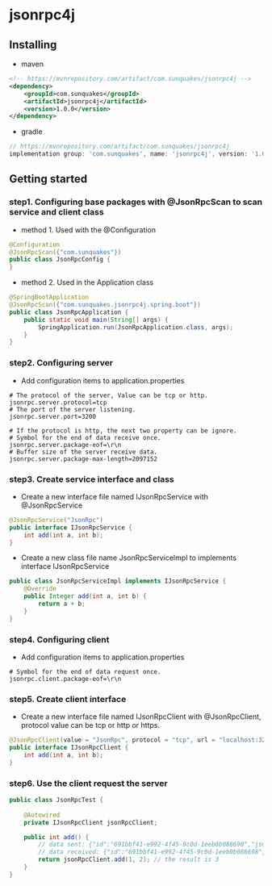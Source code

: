 # jsonrpc4j
## Installing
- maven
```xml
<!-- https://mvnrepository.com/artifact/com.sunquakes/jsonrpc4j -->
<dependency>
    <groupId>com.sunquakes</groupId>
    <artifactId>jsonrpc4j</artifactId>
    <version>1.0.0</version>
</dependency>
```
- gradle
```groovy
// https://mvnrepository.com/artifact/com.sunquakes/jsonrpc4j
implementation group: 'com.sunquakes', name: 'jsonrpc4j', version: '1.0.0'
```


## Getting started
### step1. Configuring base packages with @JsonRpcScan to scan service and client class
- method 1. Used with the @Configuration
```java
@Configuration
@JsonRpcScan({"com.sunquakes"})
public class JsonRpcConfig {
}
```
- method 2. Used in the Application class
```java
@SpringBootApplication
@JsonRpcScan({"com.sunquakes.jsonrpc4j.spring.boot"})
public class JsonRpcApplication {
    public static void main(String[] args) {
        SpringApplication.run(JsonRpcApplication.class, args);
    }
}
```
### step2. Configuring server
- Add configuration items to application.properties
```properties
# The protocol of the server, Value can be tcp or http.
jsonrpc.server.protocol=tcp
# The port of the server listening.
jsonrpc.server.port=3200

# If the protocol is http, the next two property can be ignore.
# Symbol for the end of data receive once.
jsonrpc.server.package-eof=\r\n
# Buffer size of the server receive data.
jsonrpc.server.package-max-length=2097152
```
### step3. Create service interface and class
- Create a new interface file named IJsonRpcService with @JsonRpcService
```java
@JsonRpcService("JsonRpc")
public interface IJsonRpcService {
    int add(int a, int b);
}
```
- Create a new class file name JsonRpcServiceImpl to implements interface IJsonRpcService
```java
public class JsonRpcServiceImpl implements IJsonRpcService {
    @Override
    public Integer add(int a, int b) {
        return a + b;
    }
}
```
### step4. Configuring client
- Add configuration items to application.properties
```properties
# Symbol for the end of data request once.
jsonrpc.client.package-eof=\r\n
```
### step5. Create client interface
- Create a new interface file named IJsonRpcClient with @JsonRpcClient, protocol value can be tcp or http or https.
```java
@JsonRpcClient(value = "JsonRpc", protocol = "tcp", url = "localhost:3200")
public interface IJsonRpcClient {
    int add(int a, int b);
}
```
### step6. Use the client request the server
```java
public class JsonRpcTest {
    
    @Autowired
    private IJsonRpcClient jsonRpcClient;

    public int add() {
        // data sent: {"id":"691bbf41-e992-4f45-9c0d-1eeb0b088698","jsonrpc":"2.0","method":"json_rpc/add","params":{"a":3,"b":4}}
        // data received: {"id":"691bbf41-e992-4f45-9c0d-1eeb0b088698","jsonrpc":"2.0","result":7}
        return jsonRpcClient.add(1, 2); // the result is 3
    }
}
```



